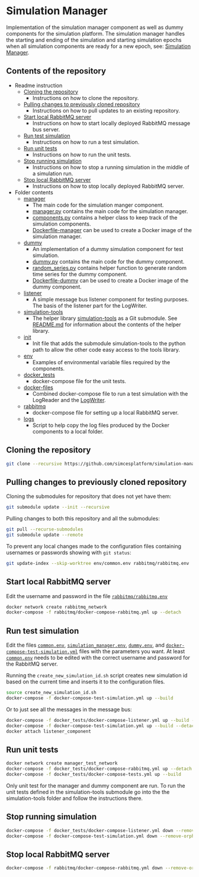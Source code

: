 # Simulation Manager

Implementation of the simulation manager component as well as dummy components for the simulation platform.
The simulation manager handles the starting and ending of the simulation and starting simulation epochs when all simulation components are ready for a new epoch, see: [Simulation Manager](https://github.com/simcesplatform/core_simulationmanager).

## Contents of the repository

<!-- no toc -->
- Readme instruction
    - [Cloning the repository](#cloning-the-repository)
        - Instructions on how to clone the repository.
    - [Pulling changes to previously cloned repository](#pulling-changes-to-previously-cloned-repository)
        - Instructions on how to pull updates to an existing repository.
    - [Start local RabbitMQ server](#start-local-rabbitmq-server)
        - Instructions on how to start locally deployed RabbitMQ message bus server.
    - [Run test simulation](#run-test-simulation)
        - Instructions on how to run a test simulation.
    - [Run unit tests](#run-unit-tests)
        - Instructions on how to run the unit tests.
    - [Stop running simulation](#stop-running-simulation)
        - Instructions on how to stop a running simulation in the middle of a simulation run.
    - [Stop local RabbitMQ server](#stop-local-rabbitmq-server)
        - Instructions on how to stop locally deployed RabbitMQ server.
- Folder contents
    - [manager](manager)
        - The main code for the simulation manger component.
        - [manager.py](manager/manager.py) contains the main code for the simulation manager.
        - [components.py](manager/components.py) contains a helper class to keep track of the simulation components.
        - [Dockerfile-manager](Dockerfile-manager) can be used to create a Docker image of the simulation manager.
    - [dummy](dummy)
        - An implementation of a dummy simulation component for test simulation.
        - [dummy.py](dummy/dummy.py) contains the main code for the dummy component.
        - [random_series.py](dummy/random_series.py) contains helper function to generate random time series for the dummy component.
        - [Dockerfile-dummy](Dockerfile-dummy) can be used to create a Docker image of the dummy component.
    - [listener](listener)
        - A simple message bus listener component for testing purposes. The basis of the listener part for the LogWriter.
    - [simulation-tools](tools)
        - The helper library [simulation-tools](https://github.com/simcesplatform/simulation-tools) as a Git submodule. See [README.md](https://github.com/simcesplatform/simulation-tools/blob/master/README.md) for information about the contents of the helper library.
    - [init](init)
        - Init file that adds the submodule simulation-tools to the python path to allow the other code easy access to the tools library.
    - [env](env)
        - Examples of environmental variable files required by the components.
    - [docker_tests](docket_tests)
        - docker-compose file for the unit tests.
    - [docker-files](docker-files)
        - Combined docker-compose file to run a test simulation with the LogReader and the [LogWriter](https://github.com/simcesplatform/core_logwriter/).
    - [rabbitmq](rabbitmq)
        - docker-compose file for setting up a local RabbitMQ server.
    - [logs](logs)
        - Script to help copy the log files produced by the Docker components to a local folder.

## Cloning the repository

```bash
git clone --recursive https://github.com/simcesplatform/simulation-manager.git
```

## Pulling changes to previously cloned repository

Cloning the submodules for repository that does not yet have them:

```bash
git submodule update --init --recursive
```

Pulling changes to both this repository and all the submodules:

```bash
git pull --recurse-submodules
git submodule update --remote
```

To prevent any local changes made to the configuration files containing usernames or passwords showing with `git status`:

```bash
git update-index --skip-worktree env/common.env rabbitmq/rabbitmq.env
```

## Start local RabbitMQ server

Edit the username and password in the file [`rabbitmq/rabbitmq.env`](rabbitmq/rabbitmq.env)

```bash
docker network create rabbitmq_network
docker-compose -f rabbitmq/docker-compose-rabbitmq.yml up --detach
```

## Run test simulation

Edit the files [`common.env`](common.env), [`simulation_manager.env`](simulation_manager.env), [`dummy.env`](dummy.env), and [`docker-compose-test-simulation.yml`](docker-compose-test-simulation.yml) files with the parameters you want. At least [`common.env`](common.env) needs to be edited with the correct username and password for the RabbitMQ server.

Running the `create_new_simulation_id.sh` script creates new simulation id based on the current time and inserts it to the configuration files.

```bash
source create_new_simulation_id.sh
docker-compose -f docker-compose-test-simulation.yml up --build
```

Or to just see all the messages in the message bus:

```bash
docker-compose -f docker_tests/docker-compose-listener.yml up --build --detach
docker-compose -f docker-compose-test-simulation.yml up --build --detach
docker attach listener_component
```

## Run unit tests

```bash
docker network create manager_test_network
docker-compose -f docker_tests/docker-compose-rabbitmq.yml up --detach
docker-compose -f docker_tests/docker-compose-tests.yml up --build
```

Only unit test for the manager and dummy component are run. To run the unit tests defined in the simulation-tools submodule go into the the simulation-tools folder and follow the instructions there.

## Stop running simulation

```bash
docker-compose -f docker_tests/docker-compose-listener.yml down --remove-orphans
docker-compose -f docker-compose-test-simulation.yml down --remove-orphans
```

## Stop local RabbitMQ server

```bash
docker-compose -f rabbitmq/docker-compose-rabbitmq.yml down --remove-orphans
```
